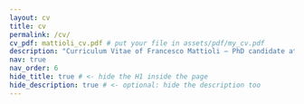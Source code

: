 ```yaml
---
layout: cv
title: cv
permalink: /cv/
cv_pdf: mattioli_cv.pdf # put your file in assets/pdf/my_cv.pdf
description: "Curriculum Vitae of Francesco Mattioli – PhD candidate at Bocconi University. Academic background, research, and teaching experience."
nav: true
nav_order: 6
hide_title: true # <- hide the H1 inside the page
hide_description: true # <- optional: hide the description too
---
```


<!-- ---
layout: cv
permalink: /cv/
title: cv
nav: true
nav_order: 5
cv_pdf: example_pdf.pdf # you can also use external links here
description: This is a description of the page. You can modify it in '_pages/cv.md'. You can also change or remove the top pdf download button.
toc:
  sidebar: left
--- -->
